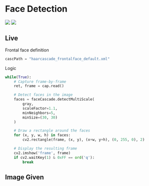 
# Face Detection

<div>
  <img src="https://img.shields.io/badge/Python-3776AB?style=for-the-badge&logo=python&logoColor=white"/>
  <img src="https://img.shields.io/badge/TensorFlow-FF6F00?style=for-the-badge&logo=tensorflow&logoColor=white"/>
</div>

## Live
Frontal face definition
```python
cascPath = "haarcascade_frontalface_default.xml"
```

Logic
```python
while(True):
	# Capture frame-by-frame
	ret, frame = cap.read()

	# Detect faces in the image
	faces = faceCascade.detectMultiScale(
		gray,
		scaleFactor=1.1,
		minNeighbors=5,
		minSize=(30, 30)
	)

	# Draw a rectangle around the faces
	for (x, y, w, h) in faces:
		cv2.rectangle(frame, (x, y), (x+w, y+h), (0, 255, 0), 2)

	# Display the resulting frame
	cv2.imshow('frame', frame)
	if cv2.waitKey(1) & 0xFF == ord('q'):
		break

```

## Image Given
